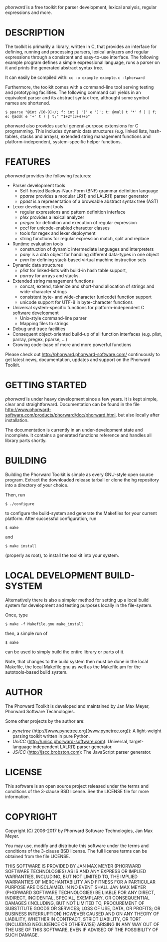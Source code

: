 *phorward* is a free toolkit for parser development, lexical analysis,
regular expressions and more.

DESCRIPTION
===========

The toolkit is primarily a library, written in C, that provides an
interface for defining, running and processing parsers, lexical anlyzers
and regular expressions through a consistent and easy-to-use interface.
The following example program defines a simple expressional language,
runs a parser on it and prints the generated abstract syntax tree.

It can easily be compiled with: `cc -o example example.c -lphorward`

Furthermore, the toolkit comes with a command-line tool serving testing
and prototyping facilities. The following command call yields in an
equivalent parser and its abstract syntax tree, althought some symbol
names are shortened.

    $ pparse "@int /[0-9]+/; f: int | '(' e ')'; t: @mul( t '*' f ) | f; e: @add( e '+' t ) | t;" "1+2*(3+4)+5"

phorward also provides useful general-purpose extensions for C
programming. This includes dynamic data structures (e.g. linked lists,
hash-tables, stacks and arrays), extended string management functions
and platform-independent, system-specific helper functions.

FEATURES
========

*phorward* provides the following features:

-   Parser development tools
    -   Self-hosted Backus-Naur-Form (BNF) grammar definition language
    -   *pparse* provides a modular LR(1) and LALR(1) parser generator
    -   *ppast* is a representation of a browsable abstract syntax tree
        (AST)
-   Lexer development tools
    -   regular expressions and pattern definition interface
    -   *plex* provides a lexical analyzer
    -   *pregex* for definition and execution of regular expression
    -   *pccl* for unicode-enabled character classes
    -   tools for regex and lexer deployment
    -   string functions for regular expression match, split and replace
-   Runtime evaluation tools
    -   construction of dynamic intermediate languages and interpreters
    -   *pany* is a data object for handling different data-types in one
        object
    -   *pvm* for defining stack-based virtual machine instruction sets
-   Dynamic data structures
    -   *plist* for linked-lists with build-in hash table support,
    -   *parray* for arrays and stacks.
-   Extended string management functions
    -   concat, extend, tokenize and short-hand allocation of strings
        and wide-character strings
    -   consistent byte- and wide-character (unicode) function support
    -   unicode support for UTF-8 in byte-character functions
-   Universal system-specific functions for platform-independent C
    software development
    -   Unix-style command-line parser
    -   Mapping files to strings
-   Debug und trace facilities
-   Consequent object-oriented build-up of all function interfaces (e.g.
    plist, parray, pregex, pparse, ...)
-   Growing code-base of more and more powerful functions

Please check out <http://phorward.phorward-software.com/> continuously
to get latest news, documentation, updates and support on the Phorward
Toolkit.

GETTING STARTED
===============

*phorward* is under heavy development since a few years. It is kept
simple, clear and straightforward. Documentation can be found in the
file
<http://www.phorward-software.com/products/phorward/doc/phorward.html,>
but also locally after installation.

The documentation is currently in an under-development state and
incomplete. It contains a generated functions reference and handles all
library parts shortly.

BUILDING
========

Building the Phorward Toolkit is simple as every GNU-style open source
program. Extract the downloaded release tarball or clone the hg
repository into a directory of your choice.

Then, run

    $ ./configure

to configure the build-system and generate the Makefiles for your
current platform. After successful configuration, run

    $ make

and

    $ make install

(properly as root), to install the toolkit into your system.

LOCAL DEVELOPMENT BUILD-SYSTEM
==============================

Alternatively there is also a simpler method for setting up a local
build system for development and testing purposes locally in the
file-system.

Once, type

    $ make -f Makefile.gnu make_install

then, a simple run of

    $ make

can be used to simply build the entire library or parts of it.

Note, that changes to the build system then must be done in the local
Makefile, the local Makefile.gnu as well as the Makefile.am for the
autotools-based build system.

AUTHOR
======

The Phorward Toolkit is developed and maintained by Jan Max Meyer,
Phorward Software Technologies.

Some other projects by the author are:

-   *pynetree* (http://[www.pynetree.org](www.pynetree.org)): A
    light-weight parsing toolkit written in pure Python.
-   *UniCC* (http://unicc.phorward-software.com): Universal,
    target-language independent LALR(1) parser generator.
-   *JS/CC* (http://jscc.brobston.com): The JavaScript parser generator.

LICENSE
=======

This software is an open source project released under the terms and
conditions of the 3-clause BSD license. See the LICENSE file for more
information.

COPYRIGHT
=========

Copyright (C) 2006-2017 by Phorward Software Technologies, Jan Max
Meyer.

You may use, modify and distribute this software under the terms and
conditions of the 3-clause BSD license. The full license terms can be
obtained from the file LICENSE.

THIS SOFTWARE IS PROVIDED BY JAN MAX MEYER (PHORWARD SOFTWARE
TECHNOLOGIES) AS IS AND ANY EXPRESS OR IMPLIED WARRANTIES, INCLUDING,
BUT NOT LIMITED TO, THE IMPLIED WARRANTIES OF MERCHANTABILITY AND
FITNESS FOR A PARTICULAR PURPOSE ARE DISCLAIMED. IN NO EVENT SHALL JAN
MAX MEYER (PHORWARD SOFTWARE TECHNOLOGIES) BE LIABLE FOR ANY DIRECT,
INDIRECT, INCIDENTAL, SPECIAL, EXEMPLARY, OR CONSEQUENTIAL DAMAGES
(INCLUDING, BUT NOT LIMITED TO, PROCUREMENT OF SUBSTITUTE GOODS OR
SERVICES; LOSS OF USE, DATA, OR PROFITS; OR BUSINESS INTERRUPTION)
HOWEVER CAUSED AND ON ANY THEORY OF LIABILITY, WHETHER IN CONTRACT,
STRICT LIABILITY, OR TORT (INCLUDING NEGLIGENCE OR OTHERWISE) ARISING IN
ANY WAY OUT OF THE USE OF THIS SOFTWARE, EVEN IF ADVISED OF THE
POSSIBILITY OF SUCH DAMAGE.
